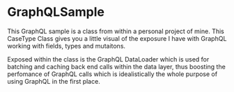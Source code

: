 # GraphQLSample
This GraphQL sample is a class from within a personal project of mine. This CaseType Class gives you a little visual of the exposure I have with GraphQL working with
fields, types and mutaitons.

Exposed within the class is the GraphQL DataLoader which is used for batching and caching back end calls within the data layer, thus boosting the perfomance of GraphQL calls which is idealistically the whole purpose of using GraphQL in the first place.
